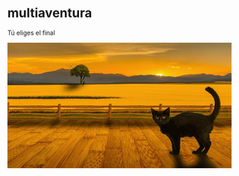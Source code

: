 # multiaventura
Tú eliges el final

![multiavetura](https://raw.githubusercontent.com/akobashikawa/multiaventura/master/cat-1353325_640.jpg)
